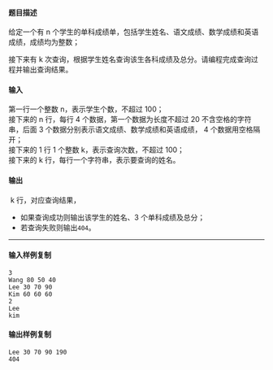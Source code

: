 #### 题目描述

给定一个有 n 个学生的单科成绩单，包括学生姓名、语文成绩、数学成绩和英语成绩，成绩均为整数；

接下来有 k 次查询，根据学生姓名查询该生各科成绩及总分。请编程完成查询过程并输出查询结果。  

#### 输入

第一行一个整数 n，表示学生个数，不超过 100；  
接下来的 n 行，每行 4 个数据，第一个数据为长度不超过 20 不含空格的字符串，后面 3 个数据分别表示语文成绩、数学成绩和英语成绩， 4 个数据用空格隔开；  
接下来的 1 行 1 个整数 k，表示查询次数，不超过 100；  
接下来的 k 行，每行一个字符串，表示要查询的姓名。  

#### 输出

 k 行，对应查询结果，

-   如果查询成功则输出该学生的姓名、3 个单科成绩及总分；
-   若查询失败则输出`404`。

___

#### 输入样例复制

```
3
Wang 80 50 40
Lee 30 70 90
Kim 60 60 60
2
Lee
kim
```

#### 输出样例复制

```
Lee 30 70 90 190
404
```